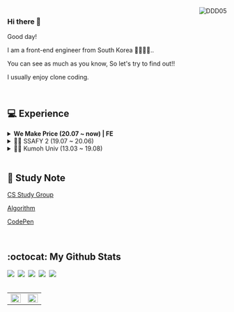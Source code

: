 <!-- <img src="https://capsule-render.vercel.app/api?type=Soft&color=auto&height=150&section=header&text=Seongjun%20Lee&fontSize=90" /> -->
<img align="right" src="https://komarev.com/ghpvc/?username=DDD05&label=Profile%20views&color=0e75b6&style=flat" alt="DDD05" />

### Hi there 👋

Good day!

I am a front-end engineer from South Korea 👨‍💻🇰🇷..

You can see as much as you know, So let's try to find out!!

I usually enjoy clone coding.

<br>

## 💻 Experience

<details>
    <summary><b>We Make Price (20.07 ~ now) | FE</b></summary>

## **To Do List** (21.01 ~ 21.01)

<img src="https://img.shields.io/badge/Spring-6DB33F?style=flat-square&logo=Spring&logoColor=white"/>
<img src="https://img.shields.io/badge/Java-007396?style=flat-square&logo=Java&logoColor=white"/>
<img src="https://img.shields.io/badge/JavaScript-F7DF1E?style=flat-square&logo=JavaScript&logoColor=black"/>
<img src="https://img.shields.io/badge/HTML5-E34F26?style=flat-square&logo=HTML5&logoColor=white"/>
<img src="https://img.shields.io/badge/CSS3-1572B6?style=flat-square&logo=CSS3&logoColor=white"/>
<img src="https://img.shields.io/badge/NGINX-269539?style=flat-square&logo=NGINX&logoColor=white"/>
<img src="https://img.shields.io/badge/Docker-2496ED?style=flat-square&logo=Docker&logoColor=white"/>


[![ReadMe Card](https://github-readme-stats.vercel.app/api/pin/?username=DDD05&repo=To-do-list-noti2007)](https://github.com/DDD05/To-do-list-noti2007)

## **Trello** (20.07 ~ 20.08)

<img src="https://img.shields.io/badge/Vue.js-4FC08D?style=flat-square&logo=Vue.js&logoColor=white"/>
<img src="https://img.shields.io/badge/Strapi-2E7EEA?style=flat-square&logo=Strapi&logoColor=white"/>
<img src="https://img.shields.io/badge/JavaScript-F7DF1E?style=flat-square&logo=JavaScript&logoColor=black"/>
<img src="https://img.shields.io/badge/TypeScript-3178C6?style=flat-square&logo=TypeScript&logoColor=white"/>

[![ReadMe Card](https://github-readme-stats.vercel.app/api/pin/?username=DDD05&repo=Trello_clone)](https://github.com/DDD05/Trello_clone)

<hr>

</details>
<details>
  <summary>👨‍💻 SSAFY 2 (19.07 ~ 20.06)</summary>

## **Helpromise** (20.05 ~ 20.06) | FE

<img src="https://img.shields.io/badge/Spring-6DB33F?style=flat-square&logo=Spring&logoColor=white"/>
<img src="https://img.shields.io/badge/Vue.js-4FC08D?style=flat-square&logo=Vue.js&logoColor=white"/>
<img src="https://img.shields.io/badge/MariaDB-003545?style=flat-square&logo=MariaDB&logoColor=white"/>
<img src="https://img.shields.io/badge/Docker-2496ED?style=flat-square&logo=Docker&logoColor=white"/>

[![ReadMe Card](https://github-readme-stats.vercel.app/api/pin/?username=DDD05&repo=s02p31d104)](https://github.com/DDD05/s02p31d104)

<br>

## **요기딱** (20.03 ~ 20.05) | BE & FE & Deploy

<img src="https://img.shields.io/badge/Django-092E20?style=flat-square&logo=Django&logoColor=white"/>
<img src="https://img.shields.io/badge/Vue.js-4FC08D?style=flat-square&logo=Vue.js&logoColor=white"/>
<img src="https://img.shields.io/badge/MariaDB-003545?style=flat-square&logo=MariaDB&logoColor=white"/>
<img src="https://img.shields.io/badge/Docker-2496ED?style=flat-square&logo=Docker&logoColor=white"/>

[![ReadMe Card](https://github-readme-stats.vercel.app/api/pin/?username=DDD05&repo=s02p23d105)](https://github.com/DDD05/s02p23d105)

<br>

## **Somebody** (19.12 ~ 20.02) | Project Leader & UI & FE

<img src="https://img.shields.io/badge/Spring-6DB33F?style=flat-square&logo=Spring&logoColor=white"/>
<img src="https://img.shields.io/badge/Vue.js-4FC08D?style=flat-square&logo=Vue.js&logoColor=white"/>
<img src="https://img.shields.io/badge/MariaDB-003545?style=flat-square&logo=MariaDB&logoColor=white"/>
<img src="https://img.shields.io/badge/Docker-2496ED?style=flat-square&logo=Docker&logoColor=white"/>

[![ReadMe Card](https://github-readme-stats.vercel.app/api/pin/?username=DDD05&repo=s02p13d110)](https://github.com/DDD05/s02p13d110)

<br>

## **SSAFY menu alert** (19.07) | Full Stack

<img src="https://img.shields.io/badge/Flask-000000?style=flat-square&logo=Flask&logoColor=white"/>
<img src="https://img.shields.io/badge/Slack-4A154B?style=flat-square&logo=Slack&logoColor=white"/>
<img src="https://img.shields.io/badge/ngrok-1F1E37?style=flat-square&logo=ngrok&logoColor=white"/>

[![ReadMe Card](https://github-readme-stats.vercel.app/api/pin/?username=DDD05&repo=MenuAlarm-slackChatBot)](https://github.com/DDD05/MenuAlarm-slackChatBot)

<hr>
</details>
<details>
  <summary>👨‍🎓 Kumoh Univ (13.03 ~ 19.08)</summary>

## **도우미 세끼** (18.03 ~ 18.07) | Full Stack

<img src="https://img.shields.io/badge/Android-3DDC84?style=flat-square&logo=Android&logoColor=black"/>
<img src="https://img.shields.io/badge/Java-007396?style=flat-square&logo=Java&logoColor=white"/>
<img src="https://img.shields.io/badge/MySQL-4479A1?style=flat-square&logo=MySQL&logoColor=black"/>

[![ReadMe Card](https://github-readme-stats.vercel.app/api/pin/?username=DDD05&repo=help-me-selecting-menu)](https://github.com/DDD05/help-me-selecting-menu)

  <hr>
</details>

<br>
<!--
<div id="badge" align="center">
    <h2> 🛠 Tech Stack 🛠 </h2>
    <a href="https://developer.mozilla.org/ko/docs/Web/JavaScript"><img src="https://img.shields.io/badge/JavsScript-F7DF1E?style=flat-square&logo=JavaScript&logoColor=black"/></a>&nbsp 
    <a href="https://www.typescriptlang.org/"><img src="https://img.shields.io/badge/TypeScript-3178C6?style=flat-square&logo=TypeScript&logoColor=white"/></a>&nbsp
    <a href="https://kr.vuejs.org/"><img src="https://img.shields.io/badge/Vue.js-4FC08D?style=flat-square&logo=Vue.js&logoColor=white"/></a>&nbsp 
    <a href="https://vuetifyjs.com/en/"><img src="https://img.shields.io/badge/Vuetify-1867C0?style=flat-square&logo=Vuetify&logoColor=white"/></a>&nbsp 
    <a href="https://developer.mozilla.org/ko/docs/Web/HTML/HTML5"><img src="https://img.shields.io/badge/HTML5-E34F26?style=flat-square&logo=HTML5&logoColor=white"/></a>&nbsp 
    <a href="https://developer.mozilla.org/ko/docs/Archive/CSS3"><img src="https://img.shields.io/badge/CSS3-1572B6?style=flat-square&logo=CSS3&logoColor=white"/></a>&nbsp 
    <br>
    <a href="https://www.java.com/ko/"><img src="https://img.shields.io/badge/Java-007396?style=flat-square&logo=Java&logoColor=white"/></a>&nbsp 
    <a href="https://spring.io/"><img src="https://img.shields.io/badge/Spring-6DB33F?style=flat-square&logo=Spring&logoColor=white"/></a>&nbsp 
</div>

<br>
-->

## 📝 Study Note

[CS Study Group](https://github.com/DDD05/a-wise-development-life)

[Algorithm](https://github.com/DDD05/algorithm)

[CodePen](https://codepen.io/your-work/?cursor=ZD0wJm89MSZwPTEmdj00NzExNDA4OA==)

<br>

## :octocat: My Github Stats

<div id="my">
    <a href="mailto:dhzm2aud@naver.com"><img src="https://img.shields.io/badge/dhzm2aud@naver.com-D14836?style=for-the-badge&logo=GMail&logoColor=white"/></a>&nbsp 
    <a href="https://www.instagram.com/lee.ddd05/"><img src="https://img.shields.io/badge/Instagram-E4405F?style=for-the-badge&logo=JavaScript&logoColor=white"/></a>&nbsp 
    <a href="https://ddd05.github.io/"><img src="https://img.shields.io/badge/슬기로운%20개발생활-000000?style=for-the-badge&logo=GitHub&logoColor=white"/></a>&nbsp 
    <a href="https://github.com/DDD05"><img src="https://img.shields.io/badge/GitHub-181717?style=for-the-badge&logo=GitHub&logoColor=white"/></a>&nbsp
    <a href="https://www.notion.so/donaldd/About-e6685e53f5b64a8da1ca60270cb8aef4"><img src="https://img.shields.io/badge/About-efefef?style=for-the-badge&logo=Notion&logoColor=black"/></a>&nbsp
</div>

<br>

<table id="stats"><tr><td valign="top" width="50%">

<img src="https://github-readme-stats.vercel.app/api?username=DDD05&show_icons=true&count_private=true&hide_border=true" align="left" style="width: 100%" />

</td><td valign="top" width="50%">

<img src="https://github-readme-stats.vercel.app/api/top-langs/?username=DDD05&hide_border=true&layout=compact" align="left" style="width: 100%" />

</td></tr></table>
